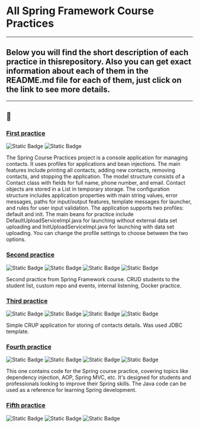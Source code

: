 # All Spring Framework Course Practices
---

## Below you will find the short description of each practice in thisrepository. Also you can get exact information about each of them in the README.md file for each of them, just click on the link to see more details.
---
👏
---

### [First practice](https://github.com/dmitriy-utkin/spring-framework-practices/tree/main/spring-first-practice-contacts)
![Static Badge](https://img.shields.io/badge/Spring_practice-simple_CRUD-blue)
![Static Badge](https://img.shields.io/badge/Contact-list-blue)

The Spring Course Practices project is a console application for managing contacts. It uses profiles for applications and bean injections. 
The main features include printing all contacts, adding new contacts, removing contacts, and stopping the application. 
The model structure consists of a Contact class with fields for full name, phone number, and email. 
Contact objects are stored in a List in temporary storage. The configuration structure includes application properties with main string values, error messages, paths for input/output features, template messages for launcher, and rules for user input validation. 
The application supports two profiles: default and init. The main beans for practice include DefaultUploadServiceImpl.java for launching without external data set uploading and InitUploadServiceImpl.java for launching with data set uploading. 
You can change the profile settings to choose between the two options.

### [Second practice](https://github.com/dmitriy-utkin/spring-framework-practices/tree/main/spring-second-practice-students)
![Static Badge](https://img.shields.io/badge/docker-first_meet-red)
![Static Badge](https://img.shields.io/badge/student-list-red)
![Static Badge](https://img.shields.io/badge/Spring-listener-red)
![Static Badge](https://img.shields.io/badge/Spring-Shell-red)

Second practice from Spring Framework course. CRUD students to the student list, custom repo and events, internal listening, Docker practice.

### [Third practice](https://github.com/dmitriy-utkin/spring-framework-practices/tree/main/spring-third-practice-contacts)
![Static Badge](https://img.shields.io/badge/Contact-list_(again)-green)
![Static Badge](https://img.shields.io/badge/JDBC-template-green)
![Static Badge](https://img.shields.io/badge/Docker-compose-orange)
![Static Badge](https://img.shields.io/badge/PostgreSQL-db-orange)

Simple CRUP application for storing of contacts details. Was used JDBC template.

### [Fourth practice](https://github.com/dmitriy-utkin/spring-framework-practices/tree/main/spring-fourth-practice-news)
![Static Badge](https://img.shields.io/badge/Docker-compose-orange)
![Static Badge](https://img.shields.io/badge/PostgreSQL-db-orange)
![Static Badge](https://img.shields.io/badge/AOP-paradigm-orange)
![Static Badge](https://img.shields.io/badge/Custom-annotations-orange)

This one contains code for the Spring course practice, covering topics like dependency injection, AOP, Spring MVC, etc. It's designed for students and professionals looking to improve their Spring skills. The Java code can be used as a reference for learning Spring development.

### [Fifth practice](https://github.com/dmitriy-utkin/spring-framework-practices/tree/main/spring-fifth-practice-books)
![Static Badge](https://img.shields.io/badge/Docker-compose-orange)
![Static Badge](https://img.shields.io/badge/PostgreSQL-db-orange)
![Static Badge](https://img.shields.io/badge/Redis-cache-orange)

